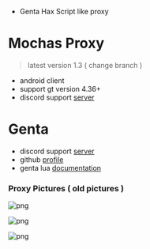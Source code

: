 - Genta Hax Script like proxy
# Mochas Proxy
> latest version 1.3 ( change branch )
- android client
- support gt version 4.36+
- discord support [server](https://discord.gg/Aj9UDmhz9b)

# Genta
- discord support [server](https://discord.gg/genta7740)
- github [profile](https://github.com/GENTA7740)
- genta lua [documentation](https://github.com/GENTA7740/GENTA-HAX-DOCS)

### Proxy Pictures ( old pictures )
![png](https://media.discordapp.net/attachments/1145321072347058226/1147825038888804412/Screenshot_20230903_122239_Growtopia.jpg)

![png](https://media.discordapp.net/attachments/1145321072347058226/1147825039186608129/Screenshot_20230903_122246_Growtopia.jpg)

![png](https://media.discordapp.net/attachments/1146296481893064725/1148200836548284497/Screenshot_20230904_131954_Growtopia.jpg)
